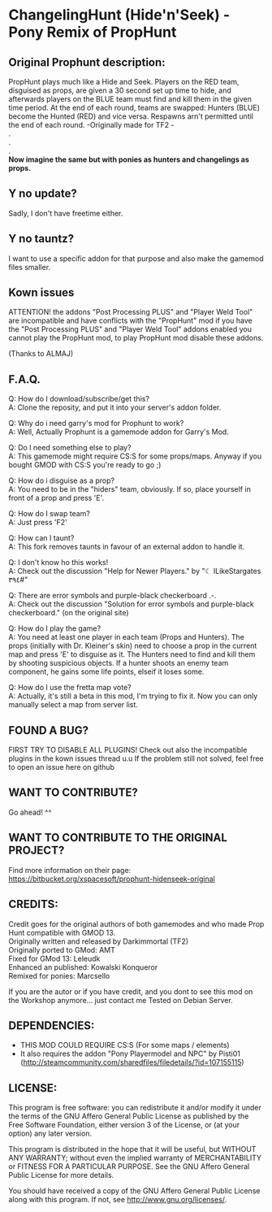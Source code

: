 # ChangelingHunt (Hide'n'Seek) - Pony Remix of PropHunt #

## Original Prophunt description: ##
PropHunt plays much like a Hide and Seek. Players on the RED team, disguised as props, are given a 30 second set up time to hide, and afterwards players on the BLUE team must find and kill them in the given time period. At the end of each round, teams are swapped: Hunters (BLUE) become the Hunted (RED) and vice versa. Respawns arn't permitted until the end of each round. 
-Originally made for TF2 -   
.   
.  
.  
**Now imagine the same but with ponies as hunters and changelings as props.**

## Y no update? ##
Sadly, I don't have freetime either.

## Y no tauntz? ##
I want to use a specific addon for that purpose and also make the gamemod files smaller.

## Kown issues ##
ATTENTION! the addons "Post Processing PLUS" and "Player Weld Tool" are incompatible and have conflicts with the "PropHunt" mod if you have the "Post Processing PLUS" and "Player Weld Tool" addons enabled you cannot play the PropHunt mod, 
to play PropHunt mod disable these addons. 

(Thanks to ALMAJ) 

## F.A.Q. ##
Q: How do I download/subscribe/get this?   
A: Clone the reposity, and put it into your server's addon folder.

Q: Why do i need garry's mod for Prophunt to work?   
A: Well, Actually Prophunt is a gamemode addon for Garry's Mod. 

Q: Do I need something else to play?   
A: This gamemode might require CS:S for some props/maps. Anyway if you bought GMOD with CS:S you're ready to go ;) 

Q: How do i disguise as a prop?   
A: You need to be in the "hiders" team, obviously. If so, place yourself in front of a prop and press 'E'. 

Q: How do I swap team?   
A: Just press 'F2' 

Q: How can I taunt?  
A: This fork removes taunts in favour of an external addon to handle it.

Q: I don't know ho this works!  
A: Check out the discussion "Help for Newer Players." by "☾ ILikeStargates ٣٩٤#" 

Q: There are error symbols and purple-black checkerboard .-.   
A: Check out the discussion "Solution for error symbols and purple-black checkerboard." (on the original site)

Q: How do I play the game?   
A: You need at least one player in each team (Props and Hunters). The props (initially with Dr. Kleiner's skin) need to choose a prop in the current map and press 'E' to disguise as it. The Hunters need to find and kill them by shooting suspicious objects. If a hunter shoots an enemy team component, he gains some life points, elseif it loses some. 

Q: How do I use the fretta map vote?   
A: Actually, it's still a beta in this mod, I'm trying to fix it. Now you can only manually select a map from server list. 

## FOUND A BUG? ##
FIRST TRY TO DISABLE ALL PLUGINS! Check out also the incompatible plugins in the kown issues thread u.u 
If the problem still not solved, feel free to open an issue here on github

## WANT TO CONTRIBUTE? ##
Go ahead! ^^

## WANT TO CONTRIBUTE TO THE ORIGINAL PROJECT? ##
Find more information on their page:
https://bitbucket.org/xspacesoft/prophunt-hidenseek-original

## CREDITS: ##
Credit goes for the original authors of both gamemodes and who made Prop Hunt compatible with GMOD 13.   
Originally written and released by Darkimmortal (TF2)   
Originally ported to GMod: AMT   
Fixed for GMod 13: Leleudk   
Enhanced an published: Kowalski Konqueror  
Remixed for ponies: Marcsello  

If you are the autor or if you have credit, and you dont to see this mod on the Workshop anymore... just contact me 
Tested on Debian Server.

## DEPENDENCIES: ##
- THIS MOD COULD REQUIRE CS:S (For some maps / elements)
- It also requires the addon "Pony Playermodel and NPC" by Pisti01 (http://steamcommunity.com/sharedfiles/filedetails/?id=107155115)

## LICENSE: ##
This program is free software: you can redistribute it and/or modify
it under the terms of the GNU Affero General Public License as published by
the Free Software Foundation, either version 3 of the License, or
(at your option) any later version.

This program is distributed in the hope that it will be useful,
but WITHOUT ANY WARRANTY; without even the implied warranty of
MERCHANTABILITY or FITNESS FOR A PARTICULAR PURPOSE.  See the
GNU Affero General Public License for more details.

You should have received a copy of the GNU Affero General Public License
along with this program.  If not, see <http://www.gnu.org/licenses/>.
